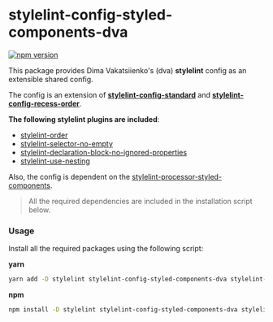 # stylelint-config-styled-components-dva

[![npm version](https://badge.fury.io/js/stylelint-config-styled-components-dva.svg)](https://badge.fury.io/js/stylelint-config-styled-components-dva)

This package provides Dima Vakatsiienko's (dva) **stylelint** config as an extensible shared config.

The config is an extension of **[stylelint-config-standard](https://github.com/stylelint/stylelint-config-standard)** and **[stylelint-config-recess-order](https://github.com/stormwarning/stylelint-config-recess-order)**.

**The following stylelint plugins are included**:

-   [stylelint-order](https://github.com/hudochenkov/stylelint-order)
-   [stylelint-selector-no-empty](https://github.com/ssivanatarajan/stylelint-selector-no-empty)
-   [stylelint-declaration-block-no-ignored-properties](https://github.com/kristerkari/stylelint-declaration-block-no-ignored-properties)
-   [stylelint-use-nesting](https://github.com/csstools/stylelint-use-nesting)

Also, the config is dependent on the [stylelint-processor-styled-components](https://github.com/styled-components/stylelint-processor-styled-components).

> All the required dependencies are included in the installation script below.

### Usage

Install all the required packages using the following script:

**yarn**

```sh
yarn add -D stylelint stylelint-config-styled-components-dva stylelint-processor-styled-components stylelint-config-standard stylelint-config-recess-order stylelint-order stylelint-selector-no-empty stylelint-declaration-block-no-ignored-properties stylelint-use-nesting
```

**npm**

```sh
npm install -D stylelint stylelint-config-styled-components-dva stylelint-processor-styled-components stylelint-config-standard stylelint-config-recess-order stylelint-order stylelint-selector-no-empty stylelint-declaration-block-no-ignored-properties stylelint-use-nesting
```

